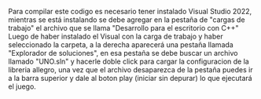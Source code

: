 Para compilar este codigo es necesario tener instalado Visual Studio 2022, mientras se está instalando se debe agregar en la pestaña de "cargas de trabajo" el archivo que se llama "Desarrollo para el escritorio con C++"
Luego de haber instalado el Visual con la carga de trabajo y haber seleccionado la carpeta, a la derecha aparecerá una pestaña llamada "Explorador de soluciones", en esa 
pestaña se debe buscar un archivo llamado "UNO.sln" y hacerle doble click para cargar la configuracion de la libreria allegro, una vez que el archivo desaparezca de la pestaña
puedes ir a la barra superior y dale al boton play (iniciar sin depurar) lo que ejecutará el juego.
